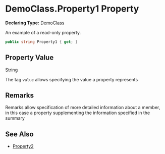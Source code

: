 # DemoClass.Property1 Property

**Declaring Type:** [DemoClass](../Type.md)

An example of a read\-only property.

```csharp
public string Property1 { get; }
```

## Property Value

String

The tag `value` allows specifying the value a property represents

## Remarks

Remarks allow specification of more detailed information about a member, in this case a property supplementing the information specified in the summary

## See Also

- [Property2](Property2.md)
